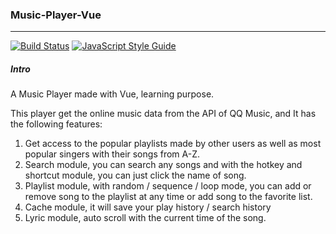 ### Music-Player-Vue

------

 [![Build Status](https://camo.githubusercontent.com/cfcaf3a99103d61f387761e5fc445d9ba0203b01/68747470733a2f2f7472617669732d63692e6f72672f6477796c2f657374612e7376673f6272616e63683d6d6173746572)](https://travis-ci.org/dwyl/esta)  [![JavaScript Style Guide](https://img.shields.io/badge/code_style-standard-brightgreen.svg)](https://standardjs.com)

##### Intro

A Music Player made with Vue, learning purpose.

This player get the online music data from the API of QQ Music, and It has the following features:

1. Get access to the popular playlists made by other users as well as most popular singers with their songs from A-Z.
2. Search module, you can search any songs and with the hotkey and shortcut module, you can just click the name of song.
3. Playlist module, with random / sequence / loop mode, you can add or remove song to the playlist at any time or add song to the favorite list.
4. Cache module, it will save your play history / search history
5. Lyric module, auto scroll with the current time of the song.

##### 







